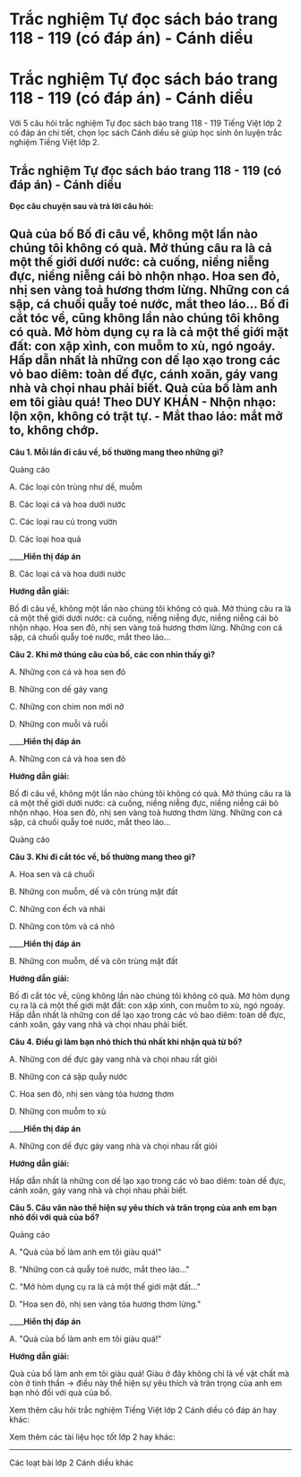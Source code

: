 # Trắc nghiệm Tự đọc sách báo trang 118 - 119 (có đáp án) - Cánh diều

# Trắc nghiệm Tự đọc sách báo trang 118 - 119 (có đáp án) - Cánh diều

Với 5 câu hỏi trắc nghiệm Tự đọc sách báo trang 118 - 119 Tiếng Việt lớp 2 có đáp án chi tiết, chọn lọc sách Cánh diều sẽ giúp học sinh ôn luyện trắc nghiệm Tiếng Việt lớp 2.

## Trắc nghiệm Tự đọc sách báo trang 118 - 119 (có đáp án) - Cánh diều

**Đọc câu chuyện sau và trả lời câu hỏi:**

**Quà của bố** Bố đi câu về, không một lần nào chúng tôi không có quà. Mở thúng câu ra là cả một thế giới dưới nước: cà cuống, niềng niễng đực, niềng niễng cái bò nhộn nhạo. Hoa sen đỏ, nhị sen vàng toả hương thơm lừng. Những con cá sập, cá chuối quẫy toé nước, mắt theo láo... Bố đi cắt tóc về, cũng không lần nào chúng tôi không có quà. Mở hòm dụng cụ ra là cả một thế giới mặt đất: con xập xình, con muỗm to xù, ngó ngoáy. Hấp dẫn nhất là những con dế lạo xạo trong các vỏ bao diêm: toàn dế đực, cánh xoăn, gáy vang nhà và chọi nhau phải biết. Quà của bố làm anh em tôi giàu quá! Theo DUY KHÁN \- Nhộn nhạo: lộn xộn, không có trật tự. \- Mắt thao láo: mắt mở to, không chớp.  
---  
  
**Câu 1. Mỗi lần đi câu về, bố thường mang theo những gì?**

Quảng cáo

A. Các loại côn trùng như dế, muỗm

B. Các loại cá và hoa dưới nước

C. Các loại rau củ trong vườn

D. Các loại hoa quả

____**Hiển thị đáp án**

B. Các loại cá và hoa dưới nước

**Hướng dẫn giải:**

Bố đi câu về, không một lần nào chúng tôi không có quà. Mở thúng câu ra là cả một thế giới dưới nước: cà cuống, niềng niễng đực, niềng niễng cái bò nhộn nhạo. Hoa sen đỏ, nhị sen vàng toả hương thơm lừng. Những con cá sập, cá chuối quẫy toé nước, mắt theo láo...

**Câu 2. Khi mở thúng câu của bố, các con nhìn thấy gì?**

A. Những con cá và hoa sen đỏ

B. Những con dế gáy vang

C. Những con chim non mới nở

D. Những con muỗi và ruồi

____**Hiển thị đáp án**

A. Những con cá và hoa sen đỏ

**Hướng dẫn giải:**

Bố đi câu về, không một lần nào chúng tôi không có quà. Mở thúng câu ra là cả một thế giới dưới nước: cà cuống, niềng niễng đực, niềng niễng cái bò nhộn nhạo. Hoa sen đỏ, nhị sen vàng toả hương thơm lừng. Những con cá sập, cá chuối quẫy toé nước, mắt theo láo...

Quảng cáo

**Câu 3. Khi đi cắt tóc về, bố thường mang theo gì?**

A. Hoa sen và cá chuối

B. Những con muỗm, dế và côn trùng mặt đất

C. Những con ếch và nhái

D. Những con tôm và cá nhỏ

____**Hiển thị đáp án**

B. Những con muỗm, dế và côn trùng mặt đất

**Hướng dẫn giải:**

Bố đi cắt tóc về, cũng không lần nào chúng tôi không có quà. Mở hòm dụng cụ ra là cả một thế giới mặt đất: con xập xình, con muỗm to xù, ngó ngoáy. Hấp dẫn nhất là những con dế lạo xạo trong các vỏ bao diêm: toàn dế đực, cánh xoăn, gáy vang nhà và chọi nhau phải biết.

**Câu 4. Điều gì làm bạn nhỏ thích thú nhất khi nhận quà từ bố?**

A. Những con dế đực gáy vang nhà và chọi nhau rất giỏi

B. Những con cá sập quẫy nước

C. Hoa sen đỏ, nhị sen vàng tỏa hương thơm

D. Những con muỗm to xù

____**Hiển thị đáp án**

A. Những con dế đực gáy vang nhà và chọi nhau rất giỏi

**Hướng dẫn giải:**

Hấp dẫn nhất là những con dế lạo xạo trong các vỏ bao diêm: toàn dế đực, cánh xoăn, gáy vang nhà và chọi nhau phải biết.

**Câu 5. Câu văn nào thể hiện sự yêu thích và trân trọng của anh em bạn nhỏ đối với quà của bố?**

Quảng cáo

A. "Quà của bố làm anh em tôi giàu quá!"

B. "Những con cá quẫy toé nước, mắt theo láo..."

C. "Mở hòm dụng cụ ra là cả một thế giới mặt đất..."

D. "Hoa sen đỏ, nhị sen vàng tỏa hương thơm lừng."

____**Hiển thị đáp án**

A. "Quà của bố làm anh em tôi giàu quá!"

**Hướng dẫn giải:**

Quà của bố làm anh em tôi giàu quá! Giàu ở đây không chỉ là về vật chất mà còn ở tinh thần → điều này thể hiện sự yêu thích và trân trọng của anh em bạn nhỏ đối với quà của bố.

Xem thêm câu hỏi trắc nghiệm Tiếng Việt lớp 2 Cánh diều có đáp án hay khác:

Xem thêm các tài liệu học tốt lớp 2 hay khác:

* * *

Các loạt bài lớp 2 Cánh diều khác
